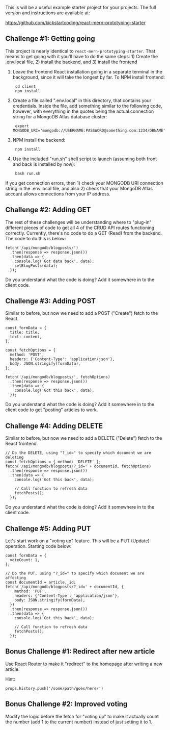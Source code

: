 This is will be a useful example starter project for your projects. The full
version and instructions are available at:

<https://github.com/kickstartcoding/react-mern-prototyping-starter>



Challenge #1: Getting going
------------------------------

This project is nearly identical to `react-mern-prototyping-starter`. That
means to get going with it you'll have to do the same steps: 1) Create the
.env.local file, 2) install the backend, and 3) install the frontend

1. Leave the frontend React installation going in a separate terminal in the
background, since it will take the longest by far. To NPM install frontend:

        cd client
        npm install

2. Create a file called ".env.local" in this directory, that contains your
credentials. Inside the file, add something similar to the following code,
however, with everything in the quotes being the actual connection string for a
MongoDB Atlas database cluster:

        export MONGODB_URI='mongodb://USERNAME:PASSWORD@something.com:1234/DBNAME'

3. NPM install the backend:

        npm install

4. Use the included "run.sh" shell script to launch (assuming both front and
back is installed by now):

        bash run.sh

If you get connection errors, then 1) check your MONGODB URI connection string
in the .env.local file, and also 2) check that your MongoDB Atlas account
allows connections from your IP address.



Challenge #2: Adding GET
-------------------------

The rest of these challenges will be understanding where to "plug-in" different
pieces of code to get all 4 of the CRUD API routes functioning correctly.
Currently, there's no code to do a GET (Read) from the backend. The code to do
this is below:

    fetch('/api/mongodb/blogposts/')
      .then(response => response.json())
      .then(data => {
        console.log('Got data back', data);
        setBlogPosts(data);
      });

Do you understand what the code is doing? Add it somewhere in to the client
code.



Challenge #3: Adding POST
-------------------------

Similar to before, but now we need to add a POST ("Create") fetch to the React.

    const formData = {
      title: title,
      text: content,
    };

    const fetchOptions = {
      method: 'POST',
      headers: {'Content-Type': 'application/json'},
      body: JSON.stringify(formData),
    };

    fetch('/api/mongodb/blogposts/', fetchOptions)
      .then(response => response.json())
      .then(data => {
        console.log('Got this back', data);
      });

Do you understand what the code is doing? Add it somewhere in to the client
code to get "posting" articles to work.



Challenge #4: Adding DELETE
-------------------------

Similar to before, but now we need to add a DELETE ("Delete") fetch to the
React frontend.

    // Do the DELETE, using "?_id=" to specify which document we are deleting
    const fetchOptions = { method: 'DELETE' };
    fetch('/api/mongodb/blogposts/?_id=' + documentId, fetchOptions)
      .then(response => response.json())
      .then(data => {
        console.log('Got this back', data);

        // Call function to refresh data
        fetchPosts();
      });


Do you understand what the code is doing? Add it somewhere in to the client
code.



Challenge #5: Adding PUT
-------------------------

Let's start work on a "voting up" feature. This will be a PUT (Update)
operation. Starting code below:

    const formData = {
      voteCount: 1,
    };

    // Do the PUT, using "?_id=" to specify which document we are affecting
    const documentId = article._id;
    fetch('/api/mongodb/blogposts/?_id=' + documentId, {
        method: 'PUT',
        headers: {'Content-Type': 'application/json'},
        body: JSON.stringify(formData),
      })
      .then(response => response.json())
      .then(data => {
        console.log('Got this back', data);

        // Call function to refresh data
        fetchPosts();
      });



Bonus Challenge #1: Redirect after new article
-------------------------

Use React Router to make it "redirect" to the homepage after writing a new
article.

Hint:

    props.history.push('/some/path/goes/here/')



Bonus Challenge #2: Improved voting
-------------------------

Modify the logic before the fetch for "voting up" to make it actually count the
number (add 1 to the current number) instead of just setting it to 1.


